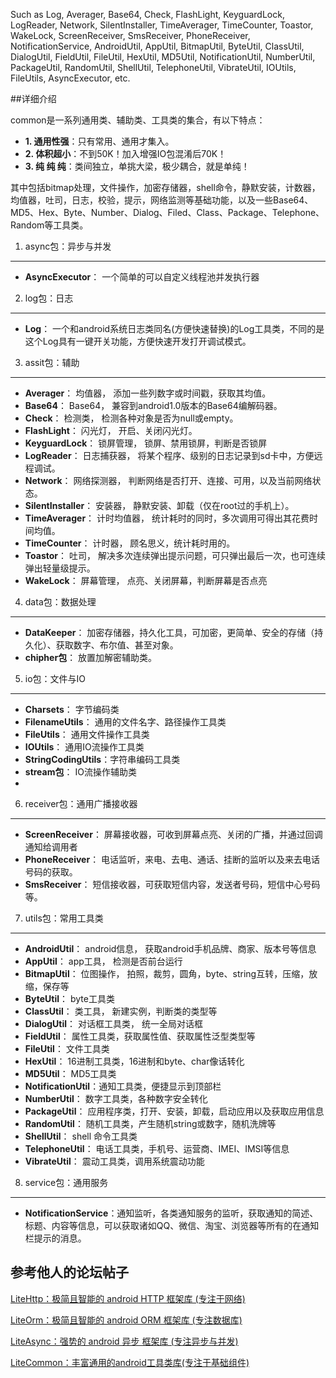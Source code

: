 Such as Log, Averager, Base64, Check, FlashLight, KeyguardLock, LogReader, Network, SilentInstaller, TimeAverager, TimeCounter, Toastor, WakeLock, ScreenReceiver, SmsReceiver, PhoneReceiver, NotificationService, AndroidUtil, AppUtil, BitmapUtil, ByteUtil, ClassUtil, DialogUtil, FieldUtil, FileUtil, HexUtil, MD5Util, NotificationUtil, NumberUtil, PackageUtil, RandomUtil, ShellUtil, TelephoneUtil, VibrateUtil, IOUtils, FileUtils, AsyncExecutor, etc.

##详细介绍

common是一系列通用类、辅助类、工具类的集合，有以下特点：
- **1. 通用性强**：只有常用、通用才集入。
- **2. 体积超小**：不到50K！加入增强IO包混淆后70K！
- **3. 纯  纯  纯**：类间独立，单挑大梁，极少耦合，就是单纯！

其中包括bitmap处理，文件操作，加密存储器，shell命令，静默安装，计数器，均值器，吐司，日志，校验，提示，网络监测等基础功能，以及一些Base64、MD5、Hex、Byte、Number、Dialog、Filed、Class、Package、Telephone、Random等工具类。

1. async包：异步与并发
-----
- **AsyncExecutor**：   一个简单的可以自定义线程池并发执行器
2. log包：日志
-----
- **Log**：             一个和android系统日志类同名(方便快速替换)的Log工具类，不同的是这个Log具有一键开关功能，方便快速开发打开调试模式。
3. assit包：辅助
-----
- **Averager**：        均值器， 添加一些列数字或时间戳，获取其均值。
- **Base64**：          Base64， 兼容到android1.0版本的Base64编解码器。
- **Check**：           检测类， 检测各种对象是否为null或empty。
- **FlashLight**：      闪光灯， 开启、关闭闪光灯。
- **KeyguardLock**：    锁屏管理， 锁屏、禁用锁屏，判断是否锁屏
- **LogReader**：       日志捕获器， 将某个程序、级别的日志记录到sd卡中，方便远程调试。
- **Network**：         网络探测器， 判断网络是否打开、连接、可用，以及当前网络状态。
- **SilentInstaller**： 安装器， 静默安装、卸载（仅在root过的手机上）。
- **TimeAverager**：    计时均值器， 统计耗时的同时，多次调用可得出其花费时间均值。
- **TimeCounter**：     计时器， 顾名思义，统计耗时用的。
- **Toastor**：         吐司， 解决多次连续弹出提示问题，可只弹出最后一次，也可连续弹出轻量级提示。
- **WakeLock**：        屏幕管理， 点亮、关闭屏幕，判断屏幕是否点亮
4. data包：数据处理
-----
- **DataKeeper**：       加密存储器，持久化工具，可加密，更简单、安全的存储（持久化）、获取数字、布尔值、甚至对象。
- **chipher包**：        放置加解密辅助类。
5. io包：文件与IO
-----
- **Charsets**：         字节编码类
- **FilenameUtils**：    通用的文件名字、路径操作工具类
- **FileUtils**：        通用文件操作工具类
- **IOUtils**：          通用IO流操作工具类
- **StringCodingUtils**：字符串编码工具类
- **stream包**：         IO流操作辅助类
-
6. receiver包：通用广播接收器
-----
- **ScreenReceiver**：  屏幕接收器，可收到屏幕点亮、关闭的广播，并通过回调通知给调用者
- **PhoneReceiver**：      电话监听，来电、去电、通话、挂断的监听以及来去电话号码的获取。
- **SmsReceiver**：        短信接收器，可获取短信内容，发送者号码，短信中心号码等。

7. utils包：常用工具类
-----
- **AndroidUtil**：     android信息， 获取android手机品牌、商家、版本号等信息
- **AppUtil**：         app工具， 检测是否前台运行
- **BitmapUtil**：      位图操作， 拍照，裁剪，圆角，byte、string互转，压缩，放缩，保存等
- **ByteUtil**：        byte工具类
- **ClassUtil**：       类工具， 新建实例，判断类的类型等
- **DialogUtil**：      对话框工具类， 统一全局对话框
- **FieldUtil**：       属性工具类，获取属性值、获取属性泛型类型等
- **FileUtil**：        文件工具类
- **HexUtil**：         16进制工具类，16进制和byte、char像话转化
- **MD5Util**：         MD5工具类
- **NotificationUtil**：通知工具类，便捷显示到顶部栏
- **NumberUtil**：      数字工具类，各种数字安全转化
- **PackageUtil**：     应用程序类，打开、安装，卸载，启动应用以及获取应用信息
- **RandomUtil**：      随机工具类，产生随机string或数字，随机洗牌等
- **ShellUtil**：       shell 命令工具类
- **TelephoneUtil**：   电话工具类，手机号、运营商、IMEI、IMSI等信息
- **VibrateUtil**：     震动工具类，调用系统震动功能

8. service包：通用服务
-----
- **NotificationService**：通知监听，各类通知服务的监听，获取通知的简述、标题、内容等信息，可以获取诸如QQ、微信、淘宝、浏览器等所有的在通知栏提示的消息。

参考他人的论坛帖子
-----
[LiteHttp：极简且智能的 android HTTP 框架库 (专注于网络)](http://www.eoeandroid.com/thread-326584-1-1.html)

[LiteOrm：极简且智能的 android ORM 框架库 (专注数据库)](http://www.eoeandroid.com/thread-538203-1-1.html)

[LiteAsync：强势的 android 异步 框架库 (专注异步与并发)](http://www.eoeandroid.com/thread-538212-1-1.html)

[LiteCommon：丰富通用的android工具类库(专注于基础组件)](http://www.eoeandroid.com/thread-557246-1-1.html)